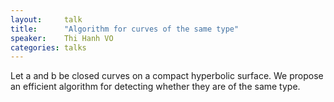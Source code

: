 ```yaml
---
layout:     talk
title:      "Algorithm for curves of the same type"
speaker:    Thi Hanh VO
categories: talks
---
```

Let a and b be closed curves on a compact hyperbolic surface. We propose an efficient algorithm for detecting whether they are of the same type.